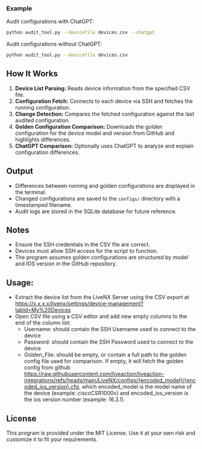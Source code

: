 ### Example
Audit configurations with ChatGPT:
```bash
python audit_tool.py --devicefile devices.csv --chatgpt
```

Audit configurations without ChatGPT:
```bash
python audit_tool.py --devicefile devices.csv
```

## How It Works
1. **Device List Parsing:** Reads device information from the specified CSV file.
2. **Configuration Fetch:** Connects to each device via SSH and fetches the running configuration.
3. **Change Detection:** Compares the fetched configuration against the last audited configuration.
4. **Golden Configuration Comparison:** Downloads the golden configuration for the device model and version from GitHub and highlights differences.
5. **ChatGPT Comparison:** Optionally uses ChatGPT to analyze and explain configuration differences.

## Output
- Differences between running and golden configurations are displayed in the terminal.
- Changed configurations are saved to the `configs/` directory with a timestamped filename.
- Audit logs are stored in the SQLite database for future reference.

## Notes
- Ensure the SSH credentials in the CSV file are correct.
- Devices must allow SSH access for the script to function.
- The program assumes golden configurations are structured by model and IOS version in the GitHub repository.

## Usage:
 - Extract the device list from the LiveNX Server using the CSV export at https://x.x.x.x/livenx/settings/device-management?tabId=My%20Devices
 - Open CSV file using a CSV editor and add new empty columns to the end of the column list:
    - Username: should contain the SSH Username used to connect to the device
    - Password: should contain the SSH Password used to connect to the device
    - Golden_File: should be empty, or contain a full path to the golden config file used for comparison. If empty, it will fetch the golden config from github https://raw.githubusercontent.com/liveaction/liveaction-integrations/refs/heads/main/LiveNX/configs/{encoded_model}/{encoded_ios_version}.cfg, which encoded_model is the model name of the device (example: ciscoCSR1000v) and encoded_ios_version is the ios version number (example: 16.3.1).

## License
This program is provided under the MIT License. Use it at your own risk and customize it to fit your requirements.
